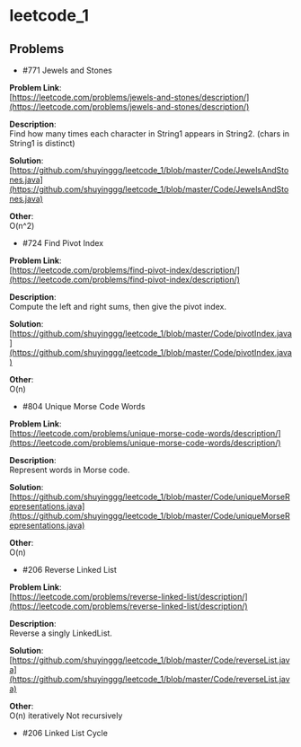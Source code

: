 # leetcode_1
## Problems
+ #771 Jewels and Stones 

**Problem Link**:   
[https://leetcode.com/problems/jewels-and-stones/description/](https://leetcode.com/problems/jewels-and-stones/description/)

**Description**:    
Find how many times each character in String1 appears in String2. (chars in String1 is distinct) 

**Solution**:   
[https://github.com/shuyinggg/leetcode_1/blob/master/Code/JewelsAndStones.java](https://github.com/shuyinggg/leetcode_1/blob/master/Code/JewelsAndStones.java)

**Other**:  
O(n^2)

+ #724 Find Pivot Index 

**Problem Link**:   
[https://leetcode.com/problems/find-pivot-index/description/](https://leetcode.com/problems/find-pivot-index/description/)

**Description**:    
Compute the left and right sums, then give the pivot index.

**Solution**:   
[https://github.com/shuyinggg/leetcode_1/blob/master/Code/pivotIndex.java](https://github.com/shuyinggg/leetcode_1/blob/master/Code/pivotIndex.java)

**Other**:  
O(n)

+ #804 Unique Morse Code Words

**Problem Link**:   
[https://leetcode.com/problems/unique-morse-code-words/description/](https://leetcode.com/problems/unique-morse-code-words/description/)

**Description**:    
Represent words in Morse code.

**Solution**:   
[https://github.com/shuyinggg/leetcode_1/blob/master/Code/uniqueMorseRepresentations.java](https://github.com/shuyinggg/leetcode_1/blob/master/Code/uniqueMorseRepresentations.java)

**Other**:  
O(n) 

+ #206 Reverse Linked List

**Problem Link**:   
[https://leetcode.com/problems/reverse-linked-list/description/](https://leetcode.com/problems/reverse-linked-list/description/)

**Description**:    
Reverse a singly LinkedList.

**Solution**:   
[https://github.com/shuyinggg/leetcode_1/blob/master/Code/reverseList.java](https://github.com/shuyinggg/leetcode_1/blob/master/Code/reverseList.java)

**Other**:  
O(n) iteratively 
Not recursively

+ #206 Linked List Cycle
